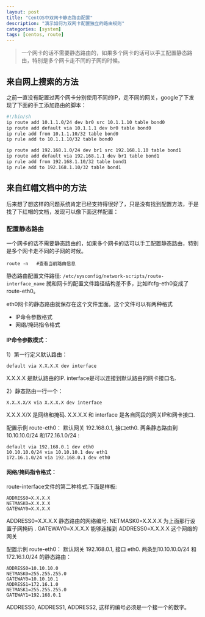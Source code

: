 ```yaml
---
layout: post
title: "CentOS中双网卡静态路由配置"
description: "演示如何为双网卡配置独立的路由规则"
categories: [system]
tags: [centos, route]
---
```


>  一个网卡的话不需要静态路由的，如果多个网卡的话可以手工配置静态路由，特别是多个网卡走不同的子网的时候。


## 来自网上搜索的方法
之前一直没有配置过两个网卡分别使用不同的IP，走不同的网关，google了下发现了下面的手工添加路由的脚本：

~~~bash
#!/bin/sh
ip route add 10.1.1.0/24 dev br0 src 10.1.1.10 table bond0
ip route add default via 10.1.1.1 dev br0 table bond0
ip rule add from 10.1.1.10/32 table bond0
ip rule add to 10.1.1.10/32 table bond0

ip route add 192.168.1.0/24 dev br1 src 192.168.1.10 table bond1
ip route add default via 192.168.1.1 dev br1 table bond1
ip rule add from 192.168.1.10/32 table bond1
ip rule add to 192.168.1.10/32 table bond1
~~~

## 来自红帽文档中的方法
后来想了想这样的问题系统肯定已经支持得很好了，只是没有找到配置方法，于是找了下红帽的文档，发现可以像下面这样配置：

### 配置静态路由

 一个网卡的话不需要静态路由的，如果多个网卡的话可以手工配置静态路由，特别是多个网卡走不同的子网的时候。

`route -n   #查看当前路由信息`

静态路由配置文件路径:
`/etc/sysconfig/network-scripts/route-interface_name`
就和网卡的配置文件路径结构差不多，比如ifcfg-eth0变成了route-eth0。

eth0网卡的静态路由就保存在这个文件里面。这个文件可以有两种格式
- IP命令参数格式
- 网络/掩码指令格式

#### IP命令参数模式：

1）第一行定义默认路由：
```
default via X.X.X.X dev interface
```
X.X.X.X 是默认路由的IP. interface是可以连接到默认路由的网卡接口名.

2）静态路由一行一个：
```
X.X.X.X/X via X.X.X.X dev interface
```
X.X.X.X/X 是网络和掩码. X.X.X.X 和 interface 是各自网段的网关IP和网卡接口.

配置示例 route-eth0：
默认网关 192.168.0.1, 接口eth0. 两条静态路由到 10.10.10.0/24 和172.16.1.0/24 :

```
default via 192.168.0.1 dev eth0
10.10.10.0/24 via 10.10.10.1 dev eth1
172.16.1.0/24 via 192.168.0.1 dev eth0
```
#### 网络/掩码指令格式：

route-interface文件的第二种格式.下面是样板:
```
ADDRESS0=X.X.X.X
NETMASK0=X.X.X.X
GATEWAY0=X.X.X.X
```
ADDRESS0=X.X.X.X 静态路由的网络编号.
NETMASK0=X.X.X.X 为上面那行设置子网掩码 .
GATEWAY0=X.X.X.X  能够连接到 ADDRESS0=X.X.X.X 这个网络的网关

配置示例 route-eth0：
默认网关 192.168.0.1, 接口 eth0. 两条到10.10.10.0/24 和172.16.1.0/24 的静态路由：
```
ADDRESS0=10.10.10.0
NETMASK0=255.255.255.0
GATEWAY0=10.10.10.1
ADDRESS1=172.16.1.0
NETMASK1=255.255.255.0
GATEWAY1=192.168.0.1
```
ADDRESS0, ADDRESS1, ADDRESS2, 这样的编号必须是一个接一个的数字。
